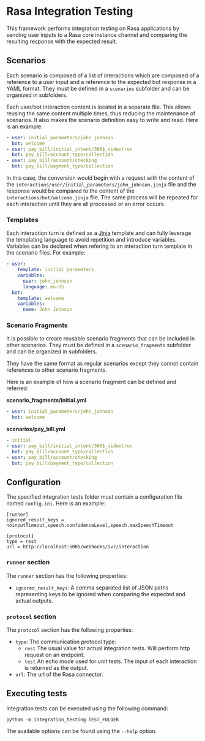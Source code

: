 # Rasa Integration Testing

This framework performs integration testing on Rasa applications by sending user inputs to a Rasa core instance channel and comparing the resulting response with the expected result.

## Scenarios

Each scenario is composed of a list of interactions which are composed of a reference to a user input and a reference to the expected bot response in a YAML format. They must be defined in a `scenarios` subfolder and can be organized in subfolders.

Each user/bot interaction content is located in a separate file. This allows reusing the same content multiple times, thus reducing the maintenance of scenarios. It also makes the scenario definition easy to write and read. Here is an example:

```yaml
- user: initial_parameters/john_johnson
  bot: welcome
- user: pay_bill/initial_intent/300$_videotron
  bot: pay_bill/account_type/collection
- user: pay_bill/account/checking
  bot: pay_bill/payment_type/collection
```

In this case, the conversion would begin with a request with the content of the `interactions/user/initial_parameters/john_johnson.jinja` file and the response would be compared to the content of the `interactions/bot/welcome.jinja` file. The same process will be repeated for each interaction until they are all processed or an error occurs.

### Templates

Each interaction turn is defined as a [Jinja](https://jinja.palletsprojects.com) template and can fully leverage the templating language to avoid repetition and introduce variables. Variables can be declared when refering to an interaction turn template in the scenario files. For example:

```yaml
- user:
    template: initial_parameters
    variables:
      user: john_johnson
      language: en-US
  bot:
    template: welcome
    variables:
      name: John Johnson
```

### Scenario Fragments

It is possible to create reusable scenario fragments that can be included in other scenarios. They must be defined in a `scenario_fragments` subfolder and can be organized in subfolders.

They have the same format as regular scenarios except they cannot contain references to other scenario fragments.

Here is an example of how a scenario fragment can be defined and referred:

**scenario_fragments/initial.yml**

```yaml
- user: initial_parameters/john_johnson
  bot: welcome
```

**scenarios/pay_bill.yml**

```yaml
- initial
- user: pay_bill/initial_intent/300$_videotron
  bot: pay_bill/account_type/collection
- user: pay_bill/account/checking
  bot: pay_bill/payment_type/collection
```

## Configuration

The specified integration tests folder must contain a configuration file named `config.ini`. Here is an example:

```
[runner]
ignored_result_keys = noinputTimeout,speech.confidenceLevel,speech.maxSpeechTimeout

[protocol]
type = rest
url = http://localhost:5005/webhooks/ivr/interaction
```

### `runner` section

The `runner` section has the following properties:

- `ignored_result_keys`: A comma separated list of JSON paths representing keys to be ignored when comparing the expected and actual outputs.

### `protocol` section

The `protocol` section has the following properties:

- `type`: The communication protocol type:
  - `rest` The usual value for actual integration tests. Will perform http request on an endpoint.
  - `test` An echo mode used for unit tests. The input of each interaction is returned as the output.
- `url`: The url of the Rasa connector.

## Executing tests

Integration tests can be executed using the following command:

`python -m integration_testing TEST_FOLDER`

The available options can be found using the `--help` option.
